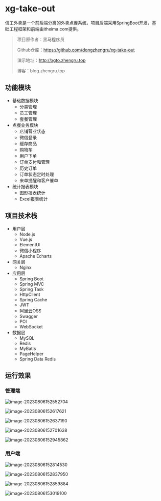 # xg-take-out
信工外卖是一个前后端分离的外卖点餐系统，项目后端采用SpringBoot开发，基础工程框架和前端由itheima.com提供。

> 项目原作者：黑马程序员
>
> Github仓库：https://github.com/dongzhengru/xg-take-out
>
> 演示地址：http://xgto.zhengru.top
>
> 博客：blog.zhengru.top

## 功能模块

- 基础数据模块
  - 分类管理
  - 员工管理
  - 套餐管理
- 点餐业务模块
  - 店铺营业状态
  - 微信登录
  - 缓存商品
  - 购物车
  - 用户下单
  - 订单支付和管理
  - 历史订单
  - 订单状态定时处理
  - 来单提醒和客户催单
- 统计报表模块
  - 图形报表统计
  - Excel报表统计

## 项目技术栈

- 用户层
  - Node.js
  - Vue.js
  - ElementUI
  - 微信小程序
  - Apache Echarts
- 网关层
  - Nginx
- 应用层
  - Spring Boot
  - Spring MVC
  - Spring Task
  - HttpClient
  - Spring Cache
  - JWT
  - 阿里云OSS
  - Swagger
  - POI
  - WebSocket
- 数据层
  - MySQL
  - Redis
  - MyBatis
  - PageHelper
  - Spring Data Redis

## 运行效果

### 管理端

![image-20230806152552704](https://github.com/dongzhengru/xg-take-out/assets/image-20230806152552704.png)

![image-20230806152617621](https://github.com/dongzhengru/xg-take-out/assets/image-20230806152617621.png)

![image-20230806152637190](https://github.com/dongzhengru/xg-take-out/assets/image-20230806152637190.png)

![image-20230806152701638](https://github.com/dongzhengru/xg-take-out/assets/image-20230806152701638.png)

![image-20230806152945862](https://github.com/dongzhengru/xg-take-out/assets/image-20230806152945862.png)

### 用户端

![image-20230806152814530](https://github.com/dongzhengru/xg-take-out/assets/image-20230806152814530.png)

![image-20230806152837950](https://github.com/dongzhengru/xg-take-out/assets/image-20230806152837950.png)

![image-20230806152859884](https://github.com/dongzhengru/xg-take-out/assets/image-20230806152859884.png)

![image-20230806153019100](https://github.com/dongzhengru/xg-take-out/assets/image-20230806153019100.png)